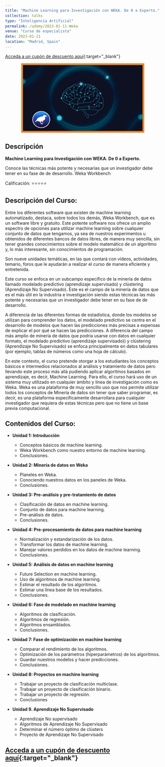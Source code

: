 ```yaml
---
title: "Machine Learning para Investigación con WEKA. De 0 a Experto."
collection: talks
type: "Inteligencia Artificial"
permalink: /udemy/2023-01-11-Weka
venue: "Curso de especialista"
date: 2023-01-11
location: "Madrid, Spain"
---
```


[Acceda a un cupón de descuento aquí](https://www.udemy.com/course/machine-learning-para-investigacion-con-weka/?couponCode=SEP_2024){:target="_blank"}

<div>
<p align = "center">
<img src="/images/courses/weka1.png" alt="Machine Learning con Weka" width="400">
</p>
</div>

## Descripción

<b>Machine Learning para Investigación con WEKA. De 0 a Experto.</b>

Conoce las técnicas más potente y necesarias que un investigador debe tener en su fase de de desarrollo. Weka Workbench

Calificación: ⭐⭐⭐⭐⭐

## Descripción del Curso:

Entre los diferentes software que existen de machine learning automatizado, destaca, sobre todos los demás, Weka Workbench, que es un software libre y gratuito. Este potente software nos ofrece un amplio espectro de opciones para utilizar machine learning sobre cualquier conjunto de datos que tengamos, ya sea de nuestros experimentos u obtenidos de diferentes bancos de datos libres, de manera muy sencilla, sin tener grandes conocimientos sobre el modelo matemático de un algoritmo y, lo más interesante, sin conocimientos de programación.

Son nueve unidades temáticas, en las que contará con vídeos, actividades, temario, foros que le ayudarán a realizar el curso de manera eficiente y entretenida.

Este curso se enfoca en un subcampo específico de la minería de datos llamado modelado predictivo (aprendizaje supervisado) y clústering (Aprendizaje No Supervisado). Este es el campo de la minería de datos que es el más útil en la industria e investigación siendo estas técnicas las más potente y necesarias que un investigador debe tener en su fase de de desarrollo.

A diferencia de las diferentes formas de estadística, donde los modelos se utilizan para comprender los datos, el modelado predictivo se centra en el desarrollo de modelos que hacen las predicciones más precisas a expensas de explicar el por qué se hacen las predicciones. A diferencia del campo más amplio de minería de datos que podría usarse con datos en cualquier formato, el modelado predictivo (aprendizaje supervisado)) y clústering (Aprendizaje No Supervisado) se enfoca principalmente en datos tabulares (por ejemplo, tablas de números como una hoja de cálculo).

En este contexto, el curso pretende otorgar a los estudiantes los conceptos básicos e intermedios relacionados al análisis y tratamiento de datos pero llevando este proceso más allá pudiendo aplicar algoritmos basados en aprendizaje, es decir, Machine Learning. Para ello, el curso hará uso de un sistema muy utilizado en cualquier ámbito y línea de investigación como es Weka. Weka es una plataforma de muy sencillo uso que nos permite utilizar todos los conceptos de Minería de datos sin tener que saber programar, es decir, es una plataforma específicamente desarrollara para cualquier investigador que requiera de estas técnicas pero que no tiene un base previa computacional.

## Contenidos del Curso:

- __Unidad 1: Introducción__
    - Conceptos básicos de machine learning.
    - Weka Workbench como nuestro entorno de machine learning.
    - Conclusiones.

- __Unidad 2: Minería de datos en Weka__
    - Planeles en Weka.
    - Conociendo nuestros datos en los paneles de Weka.
    - Conclusiones.

- __Unidad 3: Pre-análisis y pre-tratamiento de datos__
    - Clasificación de datos en machine learning.
    - Conjunto de datos para machine learning.
    - Pre-análisis de datos.
    - Conclusiones.

- __Unidad 4: Pre-procesamiento de datos para machine learning__
    - Normalización y estandarización de los datos.
    - Transformar los datos de machine learning.
    - Manejar valores perdidos en los datos de machine learning.
    - Conclusiones.

- __Unidad 5: Análisis de datos en machine learning__
    - Future Selection en machine learning.
    - Uso de algoritmos de machine learning.
    - Estimar el resultado de los algoritmos.
    - Estimar una línea base de los resultados.
    - Conclusiones.

- __Unidad 6: Fase de modelado en machine learning__
    - Algoritmos de clasificación.
    - Algoritmos de regresión.
    - Algoritmos ensamblados.
    - Conclusiones.

- __Unidad 7: Fase de optimización en machine learning__
    - Comparar el rendimiento de los algoritmos.
    - Optimización de los parámetros (hiperparámetros) de los algoritmos.
    - Guardar nuestros modelos y hacer predicciones.
    - Conclusiones.

- __Unidad 8: Proyectos en machine learning__
    - Trabajar un proyecto de clasificación multiclase.
    - Trabajar un proyecto de clasificación binario.
    - Trabajar un proyecto de regresión.
    - Conclusiones

- __Unidad 9. Aprendizaje No Supervisado__
    - Aprendizaje No supervisado
    - Algoritmos de Aprendizaje No Supervisado
    - Determinar el número óptimo de clústers
    - Proyecto de Aprendizaje No Supervisado

## [Acceda a un cupón de descuento aquí](https://www.udemy.com/course/machine-learning-para-investigacion-con-weka/?couponCode=SEP_2024){:target="_blank"}

